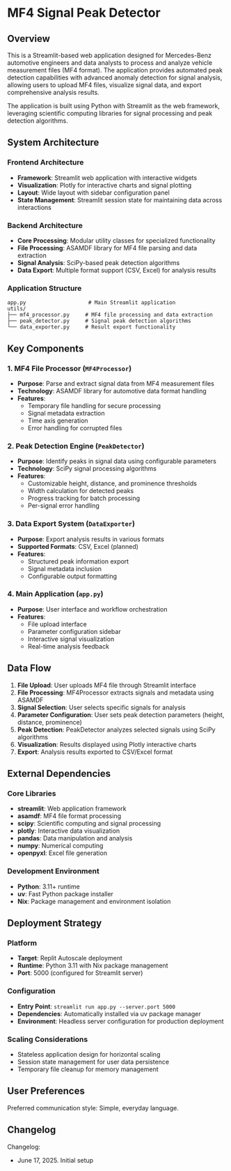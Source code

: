 # MF4 Signal Peak Detector

## Overview

This is a Streamlit-based web application designed for Mercedes-Benz automotive engineers and data analysts to process and analyze vehicle measurement files (MF4 format). The application provides automated peak detection capabilities with advanced anomaly detection for signal analysis, allowing users to upload MF4 files, visualize signal data, and export comprehensive analysis results.

The application is built using Python with Streamlit as the web framework, leveraging scientific computing libraries for signal processing and peak detection algorithms.

## System Architecture

### Frontend Architecture
- **Framework**: Streamlit web application with interactive widgets
- **Visualization**: Plotly for interactive charts and signal plotting
- **Layout**: Wide layout with sidebar configuration panel
- **State Management**: Streamlit session state for maintaining data across interactions

### Backend Architecture
- **Core Processing**: Modular utility classes for specialized functionality
- **File Processing**: ASAMDF library for MF4 file parsing and data extraction
- **Signal Analysis**: SciPy-based peak detection algorithms
- **Data Export**: Multiple format support (CSV, Excel) for analysis results

### Application Structure
```
app.py                    # Main Streamlit application
utils/
├── mf4_processor.py     # MF4 file processing and data extraction
├── peak_detector.py     # Signal peak detection algorithms
└── data_exporter.py     # Result export functionality
```

## Key Components

### 1. MF4 File Processor (`MF4Processor`)
- **Purpose**: Parse and extract signal data from MF4 measurement files
- **Technology**: ASAMDF library for automotive data format handling
- **Features**: 
  - Temporary file handling for secure processing
  - Signal metadata extraction
  - Time axis generation
  - Error handling for corrupted files

### 2. Peak Detection Engine (`PeakDetector`)
- **Purpose**: Identify peaks in signal data using configurable parameters
- **Technology**: SciPy signal processing algorithms
- **Features**:
  - Customizable height, distance, and prominence thresholds
  - Width calculation for detected peaks
  - Progress tracking for batch processing
  - Per-signal error handling

### 3. Data Export System (`DataExporter`)
- **Purpose**: Export analysis results in various formats
- **Supported Formats**: CSV, Excel (planned)
- **Features**:
  - Structured peak information export
  - Signal metadata inclusion
  - Configurable output formatting

### 4. Main Application (`app.py`)
- **Purpose**: User interface and workflow orchestration
- **Features**:
  - File upload interface
  - Parameter configuration sidebar
  - Interactive signal visualization
  - Real-time analysis feedback

## Data Flow

1. **File Upload**: User uploads MF4 file through Streamlit interface
2. **File Processing**: MF4Processor extracts signals and metadata using ASAMDF
3. **Signal Selection**: User selects specific signals for analysis
4. **Parameter Configuration**: User sets peak detection parameters (height, distance, prominence)
5. **Peak Detection**: PeakDetector analyzes selected signals using SciPy algorithms
6. **Visualization**: Results displayed using Plotly interactive charts
7. **Export**: Analysis results exported to CSV/Excel format

## External Dependencies

### Core Libraries
- **streamlit**: Web application framework
- **asamdf**: MF4 file format processing
- **scipy**: Scientific computing and signal processing
- **plotly**: Interactive data visualization
- **pandas**: Data manipulation and analysis
- **numpy**: Numerical computing
- **openpyxl**: Excel file generation

### Development Environment
- **Python**: 3.11+ runtime
- **uv**: Fast Python package installer
- **Nix**: Package management and environment isolation

## Deployment Strategy

### Platform
- **Target**: Replit Autoscale deployment
- **Runtime**: Python 3.11 with Nix package management
- **Port**: 5000 (configured for Streamlit server)

### Configuration
- **Entry Point**: `streamlit run app.py --server.port 5000`
- **Dependencies**: Automatically installed via uv package manager
- **Environment**: Headless server configuration for production deployment

### Scaling Considerations
- Stateless application design for horizontal scaling
- Session state management for user data persistence
- Temporary file cleanup for memory management

## User Preferences

Preferred communication style: Simple, everyday language.

## Changelog

Changelog:
- June 17, 2025. Initial setup